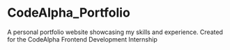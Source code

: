 # CodeAlpha_Portfolio
A  personal portfolio website showcasing my skills and experience. Created for the CodeAlpha Frontend Development Internship
